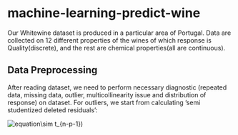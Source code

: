 # machine-learning-predict-wine

Our Whitewine dataset is produced in a particular area of Portugal. Data are collected on 12 different properties of the wines of which response is Quality(discrete), and the rest are chemical properties(all are continuous). 

## Data Preprocessing

After reading dataset, we need to perform necessary diagnostic (repeated data, missing data, outlier, multicollinearity issue and distribution of response) on dataset. For outliers, we start from calculating ’semi studentized deleted residuals’:

![equation](https://latex.codecogs.com/gif.latex?t_i&space;=&space;\frac{d_i}{SE(d_i)}=\frac{e_i}{\sqrt&space;{MSE_{(i)}}(1-h_{ii}))\sim t_{n-p-1})  

